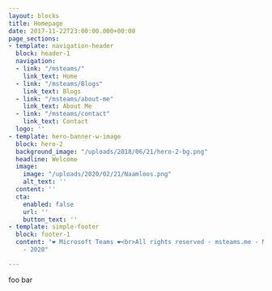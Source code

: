 ```yaml
---
layout: blocks
title: Homepage
date: 2017-11-22T23:00:00.000+00:00
page_sections:
- template: navigation-header
  block: header-1
  navigation:
  - link: "/msteams/"
    link_text: Home
  - link: "/msteams/Blogs"
    link_text: Blogs
  - link: "/msteams/about-me"
    link_text: About Me
  - link: "/msteams/contact"
    link_text: Contact
  logo: ''
- template: hero-banner-w-image
  block: hero-2
  background_image: "/uploads/2018/06/21/hero-2-bg.png"
  headline: Welcome
  image:
    image: "/uploads/2020/02/21/Naamloos.png"
    alt_text: ''
  content: ''
  cta:
    enabled: false
    url: ''
    button_text: ''
- template: simple-footer
  block: footer-1
  content: "❤︎ Microsoft Teams ❤︎<br>All rights reserved - msteams.me - Mitchell Bakker
    - 2020"

---
```

foo bar
